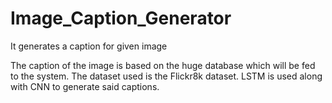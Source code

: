 # Image_Caption_Generator
It generates a caption for given image

The caption of the image is based on the huge database which will be fed to the system.
The dataset used is the Flickr8k dataset.
LSTM is used along with CNN to generate said captions.
